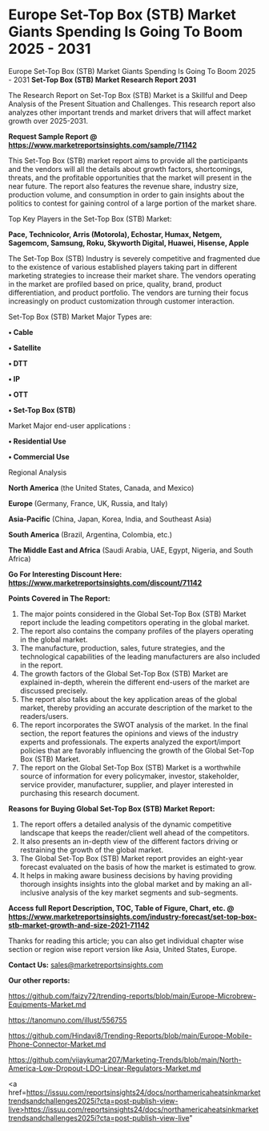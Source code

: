 # Europe Set-Top Box (STB) Market Giants Spending Is Going To Boom 2025 - 2031
Europe Set-Top Box (STB) Market Giants Spending Is Going To Boom 2025 - 2031
<strong>Set-Top Box (STB) Market Research Report 2031</strong>

The Research Report on Set-Top Box (STB) Market is a Skillful and Deep Analysis of the Present Situation and Challenges. This research report also analyzes other important trends and market drivers that will affect market growth over 2025-2031.

<strong>Request Sample Report @ <a href=https://www.marketreportsinsights.com/sample/71142>https://www.marketreportsinsights.com/sample/71142</a></strong>

This Set-Top Box (STB) market report aims to provide all the participants and the vendors will all the details about growth factors, shortcomings, threats, and the profitable opportunities that the market will present in the near future. The report also features the revenue share, industry size, production volume, and consumption in order to gain insights about the politics to contest for gaining control of a large portion of the market share.

Top Key Players in the Set-Top Box (STB) Market:

<strong>Pace, Technicolor, Arris (Motorola), Echostar, Humax, Netgem, Sagemcom, Samsung, Roku, Skyworth Digital, Huawei, Hisense, Apple</strong>

The Set-Top Box (STB) Industry is severely competitive and fragmented due to the existence of various established players taking part in different marketing strategies to increase their market share. The vendors operating in the market are profiled based on price, quality, brand, product differentiation, and product portfolio. The vendors are turning their focus increasingly on product customization through customer interaction.

Set-Top Box (STB) Market Major Types are:

<strong>• Cable

• Satellite

• DTT

• IP

• OTT

• Set-Top Box (STB)</strong>

Market Major end-user applications :

<strong>• Residential Use

• Commercial Use</strong>

Regional Analysis

</u><strong><b>North America</b></strong> (the United States, Canada, and Mexico)

<strong><b>Europe </b></strong>(Germany, France, UK, Russia, and Italy)

<strong><b>Asia-Pacific</b></strong> (China, Japan, Korea, India, and Southeast Asia)

<strong><b>South America</b></strong> (Brazil, Argentina, Colombia, etc.)

<strong><b>The Middle East and Africa</b></strong> (Saudi Arabia, UAE, Egypt, Nigeria, and South Africa)

<strong>Go For Interesting Discount Here: <a href=https://www.marketreportsinsights.com/discount/71142>https://www.marketreportsinsights.com/discount/71142</a></strong>

<strong>Points Covered in The Report:</strong>
<ol>
  <li>The major points considered in the Global Set-Top Box (STB) Market report include the leading competitors operating in the global market.</li>
  <li>The report also contains the company profiles of the players operating in the global market.</li>
  <li>The manufacture, production, sales, future strategies, and the technological capabilities of the leading manufacturers are also included in the report.</li>
  <li>The growth factors of the Global Set-Top Box (STB) Market are explained in-depth, wherein the different end-users of the market are discussed precisely.</li>
  <li>The report also talks about the key application areas of the global market, thereby providing an accurate description of the market to the readers/users.</li>
  <li>The report incorporates the SWOT analysis of the market. In the final section, the report features the opinions and views of the industry experts and professionals. The experts analyzed the export/import policies that are favorably influencing the growth of the Global Set-Top Box (STB) Market.</li>
  <li>The report on the Global Set-Top Box (STB) Market is a worthwhile source of information for every policymaker, investor, stakeholder, service provider, manufacturer, supplier, and player interested in purchasing this research document.</li>
</ol>
<strong>Reasons for Buying Global Set-Top Box (STB) Market Report:</strong>

<ol>
  <li>The report offers a detailed analysis of the dynamic competitive landscape that keeps the reader/client well ahead of the competitors.</li>
  <li>It also presents an in-depth view of the different factors driving or restraining the growth of the global market.</li>
  <li>The Global Set-Top Box (STB) Market report provides an eight-year forecast evaluated on the basis of how the market is estimated to grow.</li>
  <li>It helps in making aware business decisions by having providing thorough insights insights into the global market and by making an all-inclusive analysis of the key market segments and sub-segments.</li>
</ol>
<strong>Access full Report Description, TOC, Table of Figure, Chart, etc. @ <a href=https://www.marketreportsinsights.com/industry-forecast/set-top-box-stb-market-growth-and-size-2021-71142>https://www.marketreportsinsights.com/industry-forecast/set-top-box-stb-market-growth-and-size-2021-71142</a></strong>


Thanks for reading this article; you can also get individual chapter wise section or region wise report version like Asia, United States, Europe.

<strong>Contact Us:</strong>
sales@marketreportsinsights.com

<strong>Our other reports:</strong>

<a href=https://github.com/faizy72/trending-reports/blob/main/Europe-Microbrew-Equipments-Market.md>https://github.com/faizy72/trending-reports/blob/main/Europe-Microbrew-Equipments-Market.md</a>

<a href=https://tanomuno.com/illust/556755>https://tanomuno.com/illust/556755</a>

<a href=https://github.com/Hindavi8/Trending-Reports/blob/main/Europe-Mobile-Phone-Connector-Market.md>https://github.com/Hindavi8/Trending-Reports/blob/main/Europe-Mobile-Phone-Connector-Market.md</a>

<a href=https://github.com/vijaykumar207/Marketing-Trends/blob/main/North-America-Low-Dropout-LDO-Linear-Regulators-Market.md>https://github.com/vijaykumar207/Marketing-Trends/blob/main/North-America-Low-Dropout-LDO-Linear-Regulators-Market.md</a>

<a href=https://issuu.com/reportsinsights24/docs/northamericaheatsinkmarkettrendsandchallenges2025i?cta=post-publish-view-live>https://issuu.com/reportsinsights24/docs/northamericaheatsinkmarkettrendsandchallenges2025i?cta=post-publish-view-live</a>"

